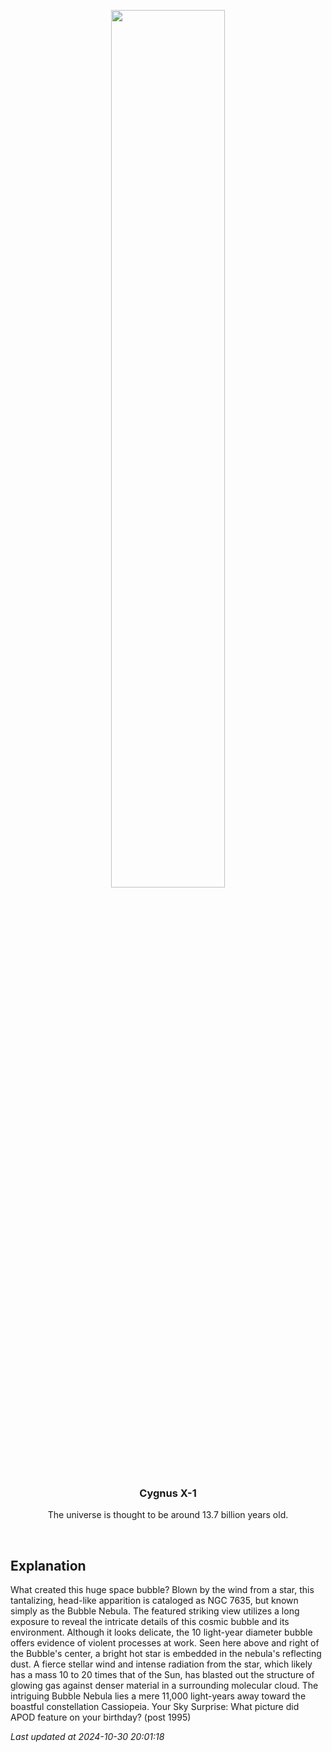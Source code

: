 <p align='center'>
    <img src='https://apod.nasa.gov/apod/image/2410/BubbleRed_Leader_960.jpg' width='60%' />
    <h3 align="center">Cygnus X-1</h3>
    <p align="center">The universe is thought to be around 13.7 billion years old.</p>
</p>
<br/>

Explanation
--
What created this huge space bubble? Blown by the wind from a star, this tantalizing, head-like apparition is cataloged as NGC 7635, but known simply as the Bubble Nebula. The featured striking view utilizes a long exposure to reveal the intricate details of this cosmic bubble and its environment. Although it looks delicate, the 10 light-year diameter bubble offers evidence of violent processes at work. Seen here above and right of the Bubble's center, a bright hot star is embedded in the nebula's reflecting dust. A fierce stellar wind and intense radiation from the star, which likely has a mass 10 to 20 times that of the Sun, has blasted out the structure of glowing gas against denser material in a surrounding molecular cloud. The intriguing Bubble Nebula lies a mere 11,000 light-years away toward the boastful constellation Cassiopeia.   Your Sky Surprise: What picture did APOD feature on your birthday? (post 1995)


*Last updated at 2024-10-30 20:01:18*
